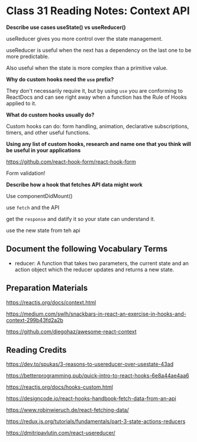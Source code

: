 # Class 31 Reading Notes: Context API

**Describe use cases useState() vs useReducer()**

useReducer gives you more control over the state management.

useReducer is useful when the next has a dependency on the last one to be more predictable.

Also useful when the state is more complex than a primitive value.

**Why do custom hooks need the `use` prefix?**

They don't necessarily require it, but by using `use` you are conforming to ReactDocs and can see right away when a function has the Rule of Hooks applied to it.

**What do custom hooks usually do?**

Custom hooks can do: form handling, animation, declarative subscriptions, timers, and other useful functions.

**Using any list of custom hooks, research and name one that you think will be useful in your applications**

https://github.com/react-hook-form/react-hook-form

Form validation!

**Describe how a hook that fetches API data might work**

Use componentDidMount()

use `fetch` and the API

get the `response` and datify it so your state can understand it.

use the new state from teh api

## Document the following Vocabulary Terms

- reducer: A function that takes two parameters, the current state and an action object which the reducer updates and returns a new state.


## Preparation Materials

https://reactjs.org/docs/context.html

https://medium.com/swlh/snackbars-in-react-an-exercise-in-hooks-and-context-299b43fd2a2b

https://github.com/diegohaz/awesome-react-context


## Reading Credits

https://dev.to/spukas/3-reasons-to-usereducer-over-usestate-43ad

https://betterprogramming.pub/quick-intro-to-react-hooks-6e8a44ae4aa6

https://reactjs.org/docs/hooks-custom.html

https://designcode.io/react-hooks-handbook-fetch-data-from-an-api

https://www.robinwieruch.de/react-fetching-data/

https://redux.js.org/tutorials/fundamentals/part-3-state-actions-reducers

https://dmitripavlutin.com/react-usereducer/